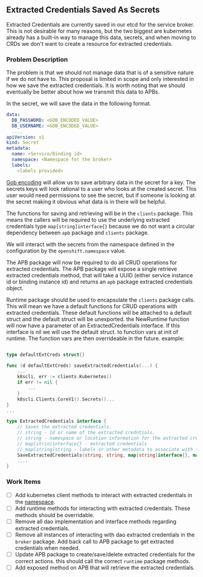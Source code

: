 ## Extracted Credentials Saved As Secrets

Extracted Credentials are currently saved in our etcd for the service broker. This is not desirable for many reasons, but the two biggest are kubernetes already has a built-in way to manage this data, secrets, and when moving to CRDs we don't want to create a resource for extracted credentials.

### Problem Description
The problem is that we should not manage data that is of a sensitive nature if we do not have to. This proposal is limited in scope and only interested in how we save the extracted credentials. It is worth noting that we should eventually be better about how we transmit this data to APBs. 

In the secret, we will save the data in the following format.
```yaml
data:
  DB_PASSWORD: <GOB_ENCODED_VALUE>
  DB_USERNAME: <GOB_ENCODED_VALUE>
  ....
apiVersion: v1
kind: Secret
metadata:
  name: <Service/Binding id>
  namespace: <Namespace for the broker>
  labels:
    <labels provided>
```

[Gob encoding](https://godoc.org/encoding/gob) will allow us to save arbitrary data in the secret for a key. The secrets keys will look rational to a user who looks at the created secret. This user would need permissions to see the secret, but if someone is looking at the secret making it obvious what data is in there will be helpful. 

The functions for saving and retrieving will be in the `clients` package. This means the callers will be required to use the underlying extracted credentials type `map[string]interface{}` because we do not want a circular dependency between `apb` package and `clients` package. 

We will interact with the secrets from the namespace defined in the configuration by the `openshift.namespace` value. 

The APB package will now be required to do all CRUD operations for extracted credentials. The APB package will expose a single retrieve extracted credentials method, that will take a UUID (either service instance id or binding instance id) and returns an `apb` package extracted credentials object.

Runtime package should be used to encapsulate the `clients` package calls. This will mean we have a default functions for CRUD operations with extracted credentials. These default functions will be attached to a default struct and the default struct will be unexported. the NewRuntime function will now have a parameter of an ExtractedCredentials interface. If this interface is nil we will use the default struct. to function vars at init of runtime. The function vars are then overrideable in the future. example:
```go

type defaultExtCreds struct{}

func (d defaultExtCreds) saveExtractedCredentials(...) {
    ...
    k8scli, err := clients.Kubernetes()
    if err != nil {
        ...
    }
    k8scli.Clients.CoreV1().Secrets()...
}
...

type ExtractedCredentials interface {
    // Saves the extracted credentials. 
    // string - Id or name of the extracted credntials.
    // string - namespace or location information for the extracted credentials.
    // map[strin]interface{} - extracted credentials
    // map[string]string - labels or other metadata to associate with the extracted credentials.
    SaveExtractedCredentials(string, string, map[string]interface{}, map[string]string) error
    ....
}
```


### Work Items
- [ ] Add kubernetes client methods to interact with extracted credentials in the [namespace](https://github.com/openshift/ansible-service-broker/blob/master/docs/config.md#openshift-configuration). 
- [ ] Add runtime methods for interacting with extracted credentials. These methods should be overridable. 
- [ ] Remove all dao implementation and interface methods regarding extracted credentials.
- [ ] Remove all instances of interacting with dao extracted credentials in the `broker` package. Add back call to APB package to get extracted credentials when needed.
- [ ] Update APB package to create/save/delete extracted credentials for the correct actions. this should call the correct `runtime` package methods.
- [ ] Add exposed method on APB  that will retrieve the extracted credentials.